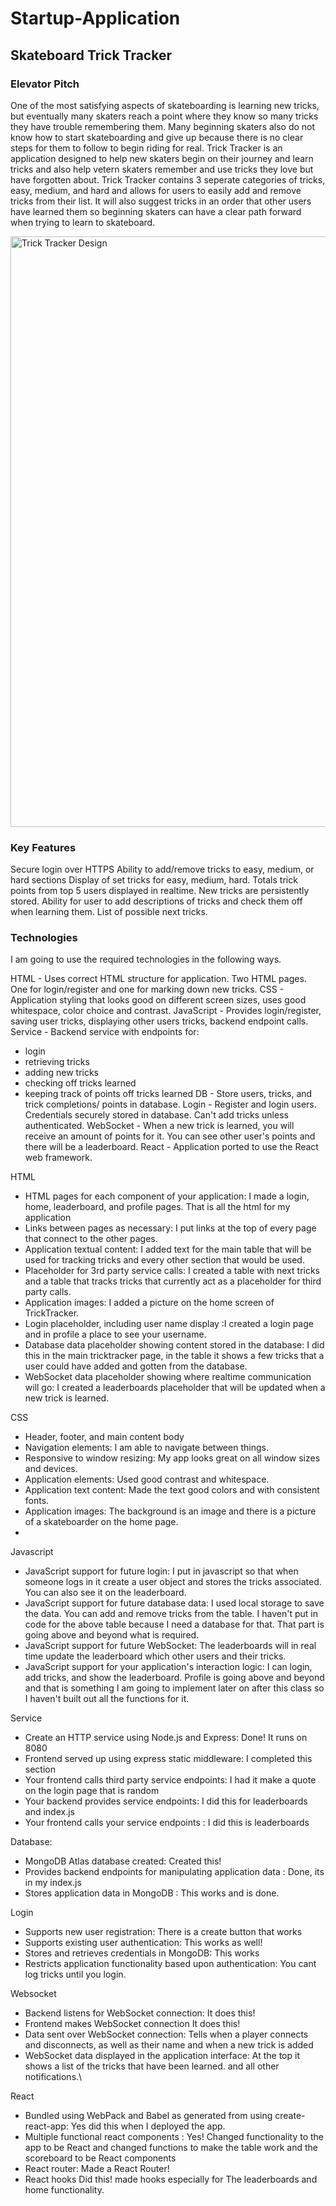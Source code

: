 # Startup-Application
## Skateboard Trick Tracker
### Elevator Pitch
One of the most satisfying aspects of skateboarding is learning new tricks, but eventually many skaters reach a point where they know so many tricks they have trouble remembering them. Many beginning skaters also do not know how to start skateboarding and give up because there is no clear steps for them to follow to begin riding for real.  Trick Tracker is an application designed to help new skaters begin on their journey and learn tricks and also help vetern skaters remember and use tricks they love but have forgotten about. Trick Tracker contains 3 seperate categories of tricks, easy, medium, and hard and allows for users to easily add and remove tricks from their list.  It will also suggest tricks in an order that other users have learned them so beginning skaters can have a clear path forward when trying to learn to skateboard.

<img width="945" alt="Trick Tracker Design" src="https://github.com/jtappen1/Startup/assets/130516020/6241c416-0bc1-4943-8354-292dcf306acd">

### Key Features
Secure login over HTTPS
Ability to add/remove tricks to easy, medium, or hard sections
Display of set tricks for easy, medium, hard.
Totals trick points from top 5 users displayed in realtime.
New tricks are persistently stored.
Ability for user to add descriptions of tricks and check them off when learning them.
List of possible next tricks.

### Technologies
I am going to use the required technologies in the following ways.

HTML - Uses correct HTML structure for application. Two HTML pages. One for login/register and one for marking down new tricks.
CSS - Application styling that looks good on different screen sizes, uses good whitespace, color choice and contrast.
JavaScript - Provides login/register, saving user tricks, displaying other users tricks, backend endpoint calls.
Service - Backend service with endpoints for:
- login
- retrieving tricks
- adding new tricks
- checking off tricks learned
- keeping track of points off tricks learned
DB - Store users, tricks, and trick completions/ points in database.
Login - Register and login users. Credentials securely stored in database. Can't add tricks unless authenticated.
WebSocket - When a new trick is learned, you will receive an amount of points for it.  You can see other user's points and there will be a leaderboard.
React - Application ported to use the React web framework.

HTML
- HTML pages for each component of your application: I made a login, home, leaderboard, and profile pages.  That is all the html for my application
- Links between pages as necessary: I put links at the top of every page that connect to the other pages.
- Application textual content: I added text for the main table that will be used for tracking tricks and every other section that would be used.
- Placeholder for 3rd party service calls: I created a table with next tricks and a table that tracks tricks that currently act as a placeholder for third party calls.
- Application images: I added a picture on the home screen of TrickTracker.
- Login placeholder, including user name display :I created a login page and in profile a place to see your username.
- Database data placeholder showing content stored in the database: I did this in the main tricktracker page, in the table it shows a few tricks that a user could have added and gotten from the database.
- WebSocket data placeholder showing where realtime communication will go:  I created a leaderboards placeholder that will be updated when a new trick is learned.

CSS
- Header, footer, and main content body
- Navigation elements: I am able to navigate between things.
- Responsive to window resizing: My app looks great on all window sizes and devices.
- Application elements: Used good contrast and whitespace.
- Application text content: Made the text good colors and with consistent fonts.
- Application images: The background is an image and there is a picture of a skateboarder on the home page.
- 
Javascript
- JavaScript support for future login: I put in javascript so that when someone logs in it create a user object and stores the tricks associated.  You can also see it on the leaderboard.
- JavaScript support for future database data: I used local storage to save the data.  You can add and remove tricks from the table.  I haven't put in code for the above table because I need a database for that.  That part is going above and beyond what is required.
- JavaScript support for future WebSocket:  The leaderboards will in real time update the leaderboard which other users and their tricks.
- JavaScript support for your application's interaction logic: I can login, add tricks, and show the leaderboard.  Profile is going above and beyond and that is something I am going to implement later on after this class so I haven't built out all the functions for it.

Service
- Create an HTTP service using Node.js and Express:  Done! It runs on 8080
- Frontend served up using express static middleware: I completed this section
- Your frontend calls third party service endpoints: I had it make a quote on the login page that is random
- Your backend provides service endpoints:  I did this for leaderboards and index.js
- Your frontend calls your service endpoints : I did this is leaderboards

Database:
- MongoDB Atlas database created: Created this!
- Provides backend endpoints for manipulating application data : Done, its in my index.js
- Stores application data in MongoDB : This works and is done.

Login
- Supports new user registration: There is a create button that works
- Supports existing user authentication: This works as well!
- Stores and retrieves credentials in MongoDB: This works
- Restricts application functionality based upon authentication: You cant log tricks until you login.

Websocket
- Backend listens for WebSocket connection:  It does this!
- Frontend makes WebSocket connection  It does this!
- Data sent over WebSocket connection: Tells when a player connects and disconnects, as well as their name and when a new trick is added
- WebSocket data displayed in the application interface: At the top it shows a list of the tricks that have been learned. and all other notifications.\


React
- Bundled using WebPack and Babel as generated from using create-react-app: Yes did this when I deployed the app.
- Multiple functional react components : Yes! Changed functionality to the app to be React and changed functions to make the table work and the scoreboard to be React components
- React router: Made a React Router!
- React hooks Did this! made hooks especially for The leaderboards and home functionality.



